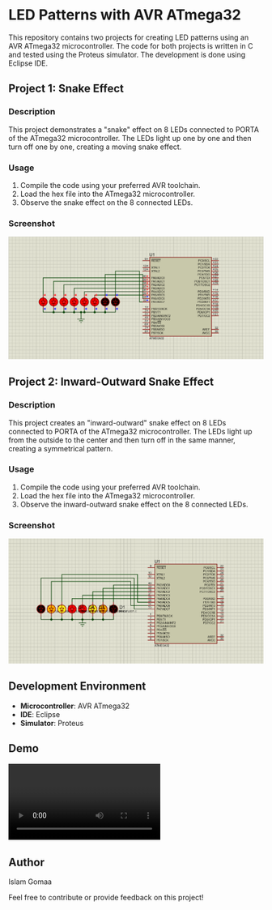 # LED Patterns with AVR ATmega32

This repository contains two projects for creating LED patterns using an AVR ATmega32 microcontroller. The code for both projects is written in C and tested using the Proteus simulator. The development is done using Eclipse IDE.

## Project 1: Snake Effect

### Description
This project demonstrates a "snake" effect on 8 LEDs connected to PORTA of the ATmega32 microcontroller. The LEDs light up one by one and then turn off one by one, creating a moving snake effect.

### Usage
1. Compile the code using your preferred AVR toolchain.
2. Load the hex file into the ATmega32 microcontroller.
3. Observe the snake effect on the 8 connected LEDs.

### Screenshot
![Snake Effect](1.png)

## Project 2: Inward-Outward Snake Effect

### Description
This project creates an "inward-outward" snake effect on 8 LEDs connected to PORTA of the ATmega32 microcontroller. The LEDs light up from the outside to the center and then turn off in the same manner, creating a symmetrical pattern.

### Usage
1. Compile the code using your preferred AVR toolchain.
2. Load the hex file into the ATmega32 microcontroller.
3. Observe the inward-outward snake effect on the 8 connected LEDs.

### Screenshot
![Inward-Outward Snake Effect](2.png)

## Development Environment

- **Microcontroller**: AVR ATmega32
- **IDE**: Eclipse
- **Simulator**: Proteus

## Demo

![Watch the demo](demo.mp4)

## Author

Islam Gomaa

Feel free to contribute or provide feedback on this project!
